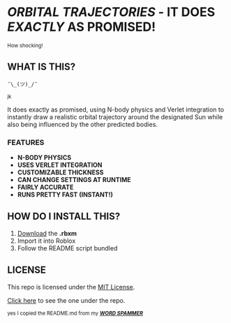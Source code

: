 # ***ORBITAL TRAJECTORIES*** **- IT DOES** ***EXACTLY*** **AS PROMISED!**
<sub/>How shocking!</sub>

## **WHAT IS THIS?**

`¯\_(ツ)_/¯` 

<sup>jk</sup>

It does exactly as promised, using N-body physics and Verlet integration to instantly draw a realistic orbital trajectory around the designated Sun while also being influenced by the other predicted bodies.

### **FEATURES**
* **N-BODY PHYSICS**
* **USES VERLET INTEGRATION**
* **CUSTOMIZABLE THICKNESS**
* **CAN CHANGE SETTINGS AT RUNTIME**
* **FAIRLY ACCURATE**
* **RUNS PRETTY FAST (INSTANT!)**
  
## **HOW DO I INSTALL THIS?**

1. [Download](https://github.com/aperson5647/Roblox-Orbital-Trajectory/releases/tag/Roblox) the **.rbxm**
2. Import it into Roblox
3. Follow the README script bundled

## **LICENSE**

This repo is licensed under the [MIT License](https://opensource.org/license/mit).

[Click here](https://github.com/aperson5647/Roblox-Orbital-Trajectory/blob/master/LICENSE) to see the one under the repo.

<sub>yes I copied the README.md from my [***WORD SPAMMER***](https://github.com/aperson5647/Word-Spammer)</sub>
